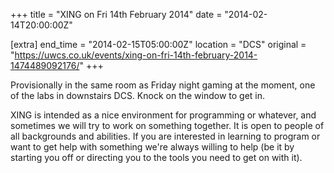 +++
title = "XING on Fri 14th February 2014"
date = "2014-02-14T20:00:00Z"

[extra]
end_time = "2014-02-15T05:00:00Z"
location = "DCS"
original = "https://uwcs.co.uk/events/xing-on-fri-14th-february-2014-1474489092176/"
+++

Provisionally in the same room as Friday night gaming at the moment, one of the labs in downstairs DCS. Knock on the window to get in.

XING is intended as a nice environment for programming or whatever, and sometimes we will try to work on something together. It is open to people of all backgrounds and abilities. If you are interested in learning to program or want to get help with something we're always willing to help (be it by starting you off or directing you to the tools you need to get on with it).

